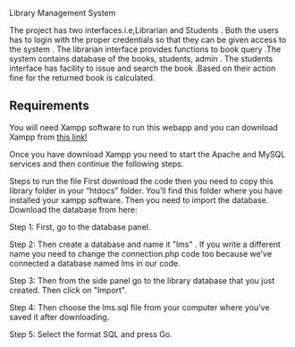Library Management System 

The project has two interfaces.i.e,Librarian and Students .
Both the users has to  login with the proper credentials so that they can be given access to the system . 
The librarian interface provides functions to  book query .The system contains  database of the books, students, admin . 
The students interface has facility to issue and search the book .Based on their action fine for the  returned book is calculated.

## Requirements
You will need Xampp software to run this webapp and you can download Xampp from [this link!](https://www.apachefriends.org/index.html)

Once you have download Xampp you need to start the Apache and MySQL services and then continue the following steps.


Steps to run the file 
First download the code then you need to copy this library folder in your “htdocs” folder. You’ll find this folder where you have installed your xampp software.
Then you need to import the database. Download the database from here:

Step 1:
First, go to the database panel.

Step 2:
Then create a database and name it  "lms" . If you write a different name you need to change the connection.php code too because we've connected a database named lms in our code.

Step 3:
Then from the side panel go to the library database that you just created. Then click on "Import".

Step 4:
Then choose the lms.sql file from your computer where you've saved it after downloading.

Step 5: 
Select the format SQL and press Go.



